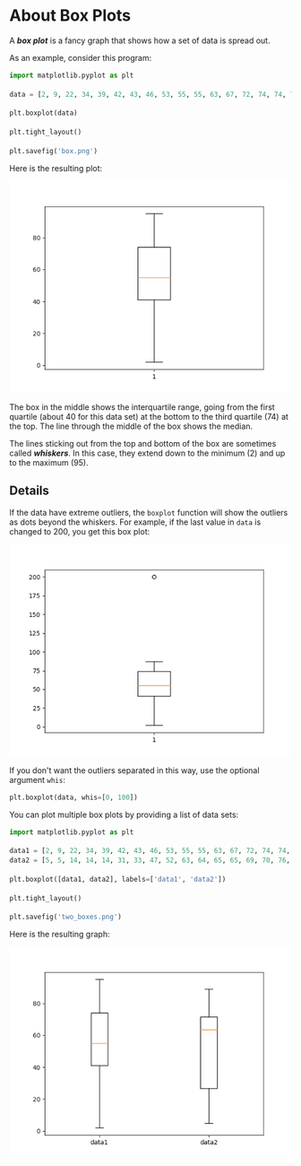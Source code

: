 # About Box Plots

A ***box plot*** is a fancy graph that shows how a set of data is spread out.

As an example, consider this program:

<!--box.py-->
```python
import matplotlib.pyplot as plt

data = [2, 9, 22, 34, 39, 42, 43, 46, 53, 55, 55, 63, 67, 72, 74, 74, 78, 79, 87, 95]

plt.boxplot(data)

plt.tight_layout()

plt.savefig('box.png')
```

Here is the resulting plot:

![Box plot of these data value](../image/box.png)

The box in the middle shows the interquartile range, going from the first quartile (about 40 for this data set) at the
bottom to the third quartile (74) at the top. The line through the middle of the box shows the median.

The lines sticking out from the top and bottom of the box are sometimes called ***whiskers***. In this case, they
extend down to the minimum (2) and up to the maximum (95).

## Details

If the data have extreme outliers, the `boxplot` function will show the outliers as dots beyond the whiskers. For
example, if the last value in `data` is changed to 200, you get this box plot:

![Box plot with outliers](../image/box_outliers.png)

If you don't want the outliers separated in this way, use the optional argument `whis`:

```python
plt.boxplot(data, whis=[0, 100])
```

You can plot multiple box plots by providing a list of data sets:

```python
import matplotlib.pyplot as plt

data1 = [2, 9, 22, 34, 39, 42, 43, 46, 53, 55, 55, 63, 67, 72, 74, 74, 78, 79, 87, 95]
data2 = [5, 5, 14, 14, 14, 31, 33, 47, 52, 63, 64, 65, 65, 69, 70, 76, 76, 77, 85, 89]

plt.boxplot([data1, data2], labels=['data1', 'data2'])

plt.tight_layout()

plt.savefig('two_boxes.png')
```

Here is the resulting graph:

![Two box plots](../image/two_boxes.png)
